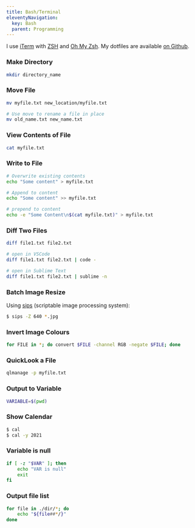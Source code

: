 ```yaml
---
title: Bash/Terminal
eleventyNavigation:
  key: Bash
  parent: Programming
---
```


I use [iTerm](https://iterm2.com) with [ZSH](https://www.zsh.org) and [Oh My Zsh](https://ohmyz.sh). My dotfiles are available [on Github](https://github.com/rknightuk/dotfiles). 


### Make Directory

```bash
mkdir directory_name
```

### Move File

```bash
mv myfile.txt new_location/myfile.txt

# Use move to rename a file in place
mv old_name.txt new_name.txt
```

### View Contents of File

```bash
cat myfile.txt
```

### Write to File

```bash
# Overwrite existing contents
echo "Some content" > myfile.txt

# Append to content
echo "Some content" >> myfile.txt

# prepend to content
echo -e "Some Content\n$(cat myfile.txt)" > myfile.txt 
```

### Diff Two Files

```bash
diff file1.txt file2.txt

# open in VSCode
diff file1.txt file2.txt | code -

# open in Sublime Text
diff file1.txt file2.txt | sublime -n
```

### Batch Image Resize

Using [sips](https://ss64.com/osx/sips.html) (scriptable image processing system):

```bash
$ sips -Z 640 *.jpg
```

### Invert Image Colours

```bash
for FILE in *; do convert $FILE -channel RGB -negate $FILE; done
```

### QuickLook a File

```bash
qlmanage -p myfile.txt
```

### Output to Variable

```bash
VARIABLE=$(pwd)
```

### Show Calendar

```bash
$ cal
$ cal -y 2021
```

### Variable is null

```bash
if [ -z "$VAR" ]; then
    echo "VAR is null"
    exit
fi
```

### Output file list

```bash
for file in ./dir/*; do
    echo "${file##*/}"
done
```